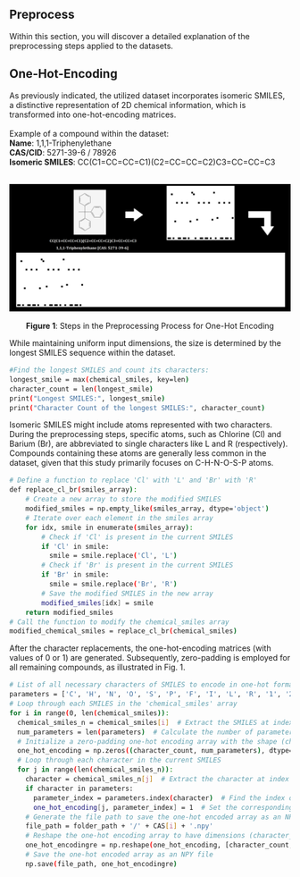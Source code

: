 <h2>Preprocess</h2>
Within this section, you will discover a detailed explanation of the preprocessing steps applied to the datasets.<br>



<h2>One-Hot-Encoding</h2>
As previously indicated, the utilized dataset incorporates isomeric SMILES, a distinctive representation of 2D chemical information, which is transformed into one-hot-encoding matrices.<br>
<br>
Example of a compound within the dataset:<br>
<b>Name</b>: 1,1,1-Triphenylethane<br>
<b>CAS/CID</b>: 5271-39-6 / 78926 <br>
<b>Isomeric SMILES</b>: CC(C1=CC=CC=C1)(C2=CC=CC=C2)C3=CC=CC=C3 <br>
<br>

![OHE](https://raw.githubusercontent.com/simsekbartu/MLThermodynamicProperties/main/PREPROCESS/Steps%20in%20the%20Preprocessing%20Process%20for%20One-Hot%20Encoding.png)
<p align="center"><b>Figure 1</b>: Steps in the Preprocessing Process for One-Hot Encoding</p>

While maintaining uniform input dimensions, the size is determined by the longest SMILES sequence within the dataset.

```bash
#Find the longest SMILES and count its characters:
longest_smile = max(chemical_smiles, key=len)
character_count = len(longest_smile)
print("Longest SMILES:", longest_smile)
print("Character Count of the longest SMILES:", character_count)
```
Isomeric SMILES might include atoms represented with two characters. During the preprocessing steps, specific atoms, such as Chlorine (Cl) and Barium (Br), are abbreviated to single characters like L and R (respectively). Compounds containing these atoms are generally less common in the dataset, given that this study primarily focuses on C-H-N-O-S-P atoms.
```bash
# Define a function to replace 'Cl' with 'L' and 'Br' with 'R'
def replace_cl_br(smiles_array):
    # Create a new array to store the modified SMILES
    modified_smiles = np.empty_like(smiles_array, dtype='object')
    # Iterate over each element in the smiles array
    for idx, smile in enumerate(smiles_array):
        # Check if 'Cl' is present in the current SMILES
        if 'Cl' in smile:
          smile = smile.replace('Cl', 'L')
        # Check if 'Br' is present in the current SMILES
        if 'Br' in smile:
          smile = smile.replace('Br', 'R')
        # Save the modified SMILES in the new array
        modified_smiles[idx] = smile
    return modified_smiles
# Call the function to modify the chemical_smiles array
modified_chemical_smiles = replace_cl_br(chemical_smiles)
```
After the character replacements, the one-hot-encoding matrices (with values of 0 or 1) are generated. Subsequently, zero-padding is employed for all remaining compounds, as illustrated in Fig. 1.

```bash
# List of all necessary characters of SMILES to encode in one-hot format
parameters = ['C', 'H', 'N', 'O', 'S', 'P', 'F', 'I', 'L', 'R', '1', '2', '3', '4', '5', '6', '7', '8', '9', '\\', '/', '=', '#', '.', '[', ']', '(', ')', '+', '-', '@']
# Loop through each SMILES in the 'chemical_smiles' array
for i in range(0, len(chemical_smiles)):
  chemical_smiles_n = chemical_smiles[i]  # Extract the SMILES at index i
  num_parameters = len(parameters)  # Calculate the number of parameters for one-hot-encoding
  # Initialize a zero-padding one-hot encoding array with the shape (character_count, num_parameters)
  one_hot_encoding = np.zeros((character_count, num_parameters), dtype=int)
  # Loop through each character in the current SMILES
  for j in range(len(chemical_smiles_n)):
    character = chemical_smiles_n[j]  # Extract the character at index j
    if character in parameters:
      parameter_index = parameters.index(character)  # Find the index of the character in 'parameters'
      one_hot_encoding[j, parameter_index] = 1  # Set the corresponding entry in the one-hot encoding array to 1
    # Generate the file path to save the one-hot encoded array as an NPY file
    file_path = folder_path + '/' + CAS[i] + '.npy'
    # Reshape the one-hot encoding array to have dimensions (character_count, num_parameters, 1)
    one_hot_encodingre = np.reshape(one_hot_encoding, [character_count, num_parameters, 1])
    # Save the one-hot encoded array as an NPY file
    np.save(file_path, one_hot_encodingre)
```

